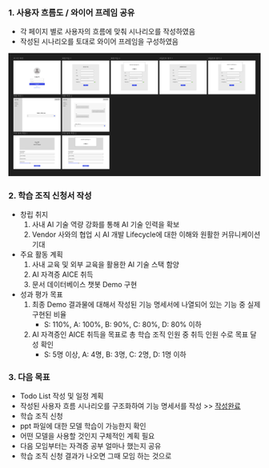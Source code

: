 ### 1. 사용자 흐름도 / 와이어 프레임 공유

- 각 페이지 별로 사용자의 흐름에 맞춰 시나리오를 작성하였음
- 작성된 시나리오를 토대로 와이어 프레임을 구성하였음

![alt text](./img/image.png)

### 2. 학습 조직 신청서 작성

- 창립 취지
    1. 사내 AI 기술 역량 강화를 통해 AI 기술 인력을 확보
    2. Vendor 사와의 협업 시 AI 개발 Lifecycle에 대한 이해와 원활한 커뮤니케이션 기대
- 주요 활동 계획
    1. 사내 교육 및 외부 교육을 활용한 AI 기술 스택 함양
    2. AI 자격증 AICE 취득
    3. 문서 데이터베이스 챗봇 Demo 구현
- 성과 평가 목표
    1. 최종 Demo 결과물에 대해서 작성된 기능 명세서에 나열되어 있는 기능 중 실제 구현된 비율
        - S: 110%, A: 100%, B: 90%, C: 80%, D: 80% 이하
    2. AI 자격증인 AICE 취득을 목표로 총 학습 조직 인원 중 취득 인원 수로 목표 달성 확인
        - S: 5명 이상, A: 4명, B: 3명, C: 2명, D: 1명 이하

### 3. 다음 목표

- Todo List 작성 및 일정 계획
- 작성된 사용자 흐름 시나리오를 구조화하여 기능 명세서를 작성 >> [작성완료](https://github.com/sonly444/ai_tft/tree/main/DOC/AI_TFT_Functional_Specification.xlsx)
- 학습 조직 신청
- ppt 파일에 대한 모델 학습이 가능한지 확인
- 어떤 모델을 사용할 것인지 구체적인 계획 필요
- 다음 모임부터는 자격증 공부 얼마나 했는지 공유
- 학습 조직 신청 결과가 나오면 그때 모임 하는 것으로